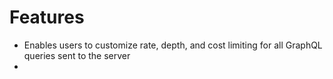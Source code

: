 # Features
- Enables users to customize rate, depth, and cost limiting for all GraphQL queries sent to the server
- 